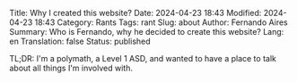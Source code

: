Title: Why I created this website?
Date: 2024-04-23 18:43
Modified: 2024-04-23 18:43
Category: Rants
Tags: rant
Slug: about
Author: Fernando Aires
Summary: Who is Fernando, why he decided to create this website?
Lang: en
Translation: false
Status: published

<!-- title
date
modified
tags
keywords
category
slug
author
authors
summary
lang
translation
status
template
save_as
url -->

TL;DR: I'm a polymath, a Level 1 ASD, and wanted to have a place to talk about all things I'm involved with.